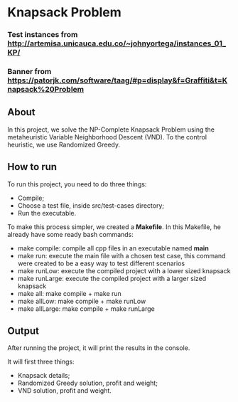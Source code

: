 # Knapsack Problem
### Test instances from http://artemisa.unicauca.edu.co/~johnyortega/instances_01_KP/
### Banner from https://patorjk.com/software/taag/#p=display&f=Graffiti&t=Knapsack%20Problem

## About
In this project, we solve the NP-Complete Knapsack Problem using the metaheuristic Variable Neighborhood Descent (VND).
To the control heuristic, we use Randomized Greedy.

## How to run
To run this project, you need to do three things:
- Compile;
- Choose a test file, inside src/test-cases directory;
- Run the executable.

To make this process simpler, we created a **Makefile**. In this Makefile, he already have some ready bash commands:
- make compile: compile all cpp files in an executable named **main**
- make run: execute the main file with a chosen test case, this command were created to be a easy way to test different scenarios
- make runLow: execute the compiled project with a lower sized knapsack
- make runLarge: execute the compiled project with a larger sized knapsack
- make all: make compile + make run
- make allLow: make compile + make runLow
- make allLarge: make compile + make runLarge

## Output
After running the project, it will print the results in the console.

It will first three things:
- Knapsack details;
- Randomized Greedy solution, profit and weight;
- VND solution, profit and weight.
